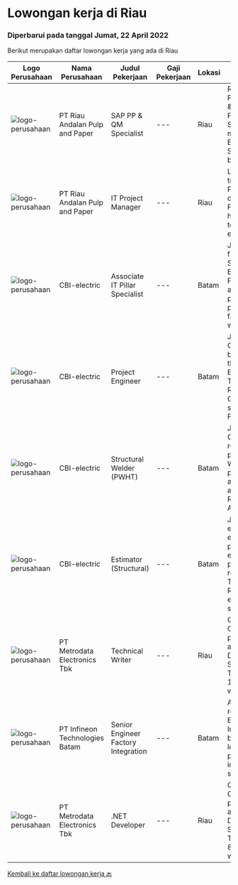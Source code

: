 
  # Lowongan kerja di Riau

  ### Diperbarui pada tanggal Jumat, 22 April 2022

  Berikut merupakan daftar lowongan kerja yang ada di Riau

  |Logo Perusahaan | Nama Perusahaan | Judul Pekerjaan | Gaji Pekerjaan | Lokasi | Deskripsi | Tanggal diunggah | Pranala |
  | -------------- | --------------- | --------------- | --------- | --------- | -------------- | ------- | ----------- |
  |![logo-perusahaan](https://image-service-cdn.seek.com.au/1cbc2bb2833016eb89f4c08435ee8e7db8e43f63/ee4dce1061f3f616224767ad58cb2fc751b8d2dc)|PT Riau Andalan Pulp and Paper|SAP PP & QM Specialist|---|Riau|Responsibilities: Part of the APRIL IT &amp; Digital team Provide expertise in SAP PP &amp; QM modules Experience in other SAP SD module will be an...|Kamis, 21 April 2022|https://www.jobstreet.co.id/id/job/sap-pp-qm-specialist-3853680?token=0~b42fd3bb-6ca3-4d6d-98ac-6c5e914aa8f0&sectionRank=1&jobId=jobstreet-id-job-3853680|
|![logo-perusahaan](https://image-service-cdn.seek.com.au/1cbc2bb2833016eb89f4c08435ee8e7db8e43f63/ee4dce1061f3f616224767ad58cb2fc751b8d2dc)|PT Riau Andalan Pulp and Paper|IT Project Manager|---|Riau|Leads the digital transformation Program for Group’s company in Pulp &amp; Paper to ensure high adoption of technology to drive efficiency and to...|Selasa, 12 April 2022|https://www.jobstreet.co.id/id/job/it-project-manager-3853695?token=0~b42fd3bb-6ca3-4d6d-98ac-6c5e914aa8f0&sectionRank=2&jobId=jobstreet-id-job-3853695|
|![logo-perusahaan](https://i.ibb.co/sqvTCh9/112815900-stock-vector-no-image-available-icon-flat-vector.webp)|CBI-electric|Associate IT Pillar Specialist|---|Batam|Job Overview:To fulfill a new role of SPC Admin in Batam’s Projects.  SPC is the application to plan, produce and progressing fabrication workpack in...|Kamis, 21 April 2022|https://www.jobstreet.co.id/id/job/associate-it-pillar-specialist-1031298156?token=0~b42fd3bb-6ca3-4d6d-98ac-6c5e914aa8f0&sectionRank=3&jobId=jobstreet-id-job-1031298156|
|![logo-perusahaan](https://i.ibb.co/sqvTCh9/112815900-stock-vector-no-image-available-icon-flat-vector.webp)|CBI-electric|Project Engineer|---|Batam|Job Overview:Needed by Project to fill in the Project Engineers RoleKey Tasks and Responsibilities: Create/monitoring summary Fabrication &amp;...|Kamis, 21 April 2022|https://www.jobstreet.co.id/id/job/project-engineer-1031298236?token=0~b42fd3bb-6ca3-4d6d-98ac-6c5e914aa8f0&sectionRank=4&jobId=jobstreet-id-job-1031298236|
|![logo-perusahaan](https://i.ibb.co/sqvTCh9/112815900-stock-vector-no-image-available-icon-flat-vector.webp)|CBI-electric|Structural Welder (PWHT)|---|Batam|Job Overview:Over-all responsibility is project execution of Welder Structural procedures activities.Key Tasks and Responsibilities: Able to operate...|Kamis, 21 April 2022|https://www.jobstreet.co.id/id/job/structural-welder-pwht-1031117317?token=0~b42fd3bb-6ca3-4d6d-98ac-6c5e914aa8f0&sectionRank=5&jobId=jobstreet-id-job-1031117317|
|![logo-perusahaan](https://i.ibb.co/sqvTCh9/112815900-stock-vector-no-image-available-icon-flat-vector.webp)|CBI-electric|Estimator (Structural)|---|Batam|Job Overview:Hire experience estimator to handle project AFC estimate due to project requirementKey Tasks and Responsibilities: To estimate structural...|Kamis, 21 April 2022|https://www.jobstreet.co.id/id/job/estimator-structural-1031340967?token=0~b42fd3bb-6ca3-4d6d-98ac-6c5e914aa8f0&sectionRank=6&jobId=jobstreet-id-job-1031340967|
|![logo-perusahaan](https://image-service-cdn.seek.com.au/0d75518309b56a3cff39daa569b0ba02cc7a22f2/ee4dce1061f3f616224767ad58cb2fc751b8d2dc)|PT Metrodata Electronics Tbk|Technical Writer|---|Riau|Qualification : Candidate must possess at least a Bachelor's Degree, Computer Science/Information Technology At least 1 year(s) of working...|Jumat, 15 April 2022|https://www.jobstreet.co.id/id/job/technical-writer-1031306683?token=0~b42fd3bb-6ca3-4d6d-98ac-6c5e914aa8f0&sectionRank=7&jobId=jobstreet-id-job-1031306683|
|![logo-perusahaan](https://i.ibb.co/sqvTCh9/112815900-stock-vector-no-image-available-icon-flat-vector.webp)|PT Infineon Technologies Batam|Senior Engineer Factory Integration|---|Batam|At a glanceIn your role as Senior Engineer Factory Integration, you will be responsible to lead and manage projects and implementing IT systems for...|Rabu, 13 April 2022|https://www.jobstreet.co.id/id/job/senior-engineer-factory-integration-1031229851?token=0~b42fd3bb-6ca3-4d6d-98ac-6c5e914aa8f0&sectionRank=8&jobId=jobstreet-id-job-1031229851|
|![logo-perusahaan](https://image-service-cdn.seek.com.au/0d75518309b56a3cff39daa569b0ba02cc7a22f2/ee4dce1061f3f616224767ad58cb2fc751b8d2dc)|PT Metrodata Electronics Tbk|.NET Developer|---|Riau|Qualification      : Candidate must possess at least a Bachelor's Degree, Computer Science/Information Technology At least 8  year(s) of working...|Sabtu, 02 April 2022|https://www.jobstreet.co.id/id/job/.net-developer-1031154071?token=0~b42fd3bb-6ca3-4d6d-98ac-6c5e914aa8f0&sectionRank=9&jobId=jobstreet-id-job-1031154071|


  [Kembali ke daftar lowongan kerja 🔙](../README.md#daftar-lowongan-kerja)
  